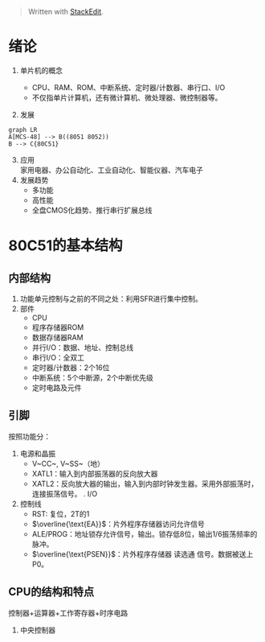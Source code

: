 


> Written with [StackEdit](https://stackedit.io/).  
# 绪论  
1.  单片机的概念    
    -   CPU、RAM、ROM、中断系统、定时器/计数器、串行口、I/O        
    -   不仅指单片计算机，还有微计算机、微处理器、微控制器等。
        
2.  发展  
```mermaid
graph LR
A[MCS-48] --> B((8051 8052))
B --> C{80C51}
```  
3. 应用  
家用电器、办公自动化、工业自动化、智能仪器、汽车电子
4. 发展趋势
	-  多功能
	-  高性能
	-  全盘CMOS化趋势、推行串行扩展总线
# 80C51的基本结构
## 内部结构
1. 功能单元控制与之前的不同之处：利用SFR进行集中控制。
2. 部件
	- CPU
	- 程序存储器ROM
	- 数据存储器RAM
	- 并行I/O：数据、地址、控制总线
	- 串行I/O：全双工
	- 定时器/计数器：2个16位
	- 中断系统：5个中断源，2个中断优先级
	- 定时电路及元件
## 引脚
按照功能分：
1. 电源和晶振
	- V~CC~, V~SS~（地）
	- XATL1：输入到内部振荡器的反向放大器
	- XATL2：反向放大器的输出，输入到内部时钟发生器。采用外部振荡时，连接振荡信号。
.  I/O
3. 控制线
	- RST: 复位，2T的1
	- $\overline{\text{EA}}$：片外程序存储器访问允许信号
	- ALE/PROG：地址锁存允许信号，输出。锁存低8位，输出1/6振荡频率的脉冲。
	- $\overline{\text{PSEN}}$：片外程序存储器 读选通 信号。数据被送上P0。
## CPU的结构和特点
控制器+运算器+工作寄存器+时序电路
1. 中央控制器
<!--stackedit_data:
eyJoaXN0b3J5IjpbMTM5ODM0NzM0MywtODgyNDc4MzE1LDE4Mj
cyOTMxMDEsNzM5NDU2Nzk2LDQ3MTEyMjY5OSw4OTE0NzYzMzAs
MzczNjI4OTMxXX0=
-->